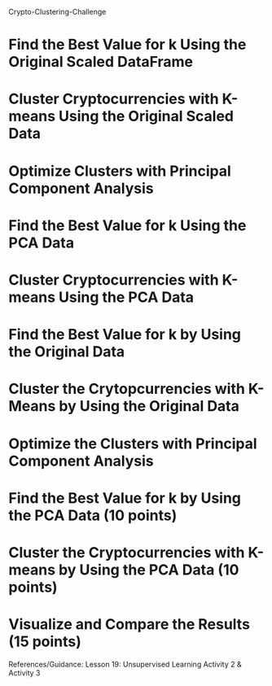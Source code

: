 Crypto-Clustering-Challenge

# Find the Best Value for k Using the Original Scaled DataFrame

# Cluster Cryptocurrencies with K-means Using the Original Scaled Data

# Optimize Clusters with Principal Component Analysis

# Find the Best Value for k Using the PCA Data

# Cluster Cryptocurrencies with K-means Using the PCA Data

# Find the Best Value for k by Using the Original Data 

# Cluster the Crytopcurrencies with K-Means by Using the Original Data 

# Optimize the Clusters with Principal Component Analysis 

# Find the Best Value for k by Using the PCA Data (10 points)

# Cluster the Cryptocurrencies with K-means by Using the PCA Data (10 points)

# Visualize and Compare the Results (15 points)

References/Guidance: Lesson 19: Unsupervised Learning Activity 2 & Activity 3 